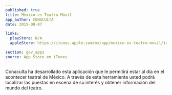 ```yaml
---
published: true
title: México es Teatro Móvil
app_author: CONACULTA
date: 2015-08-07

links:
  playStore: N/A
  appleStore: https://itunes.apple.com/mx/app/mexico-es-teatro-movil/id571194638?mt=8

section: gov_apps
source: App Store en iTunes
---
```

Conaculta ha desarrollado esta aplicación que le permitirá estar al día en el acontecer teatral de México. A través de esta herramienta usted podrá localizar las puestas en escena de su interés y obtener información del mundo del teatro.
